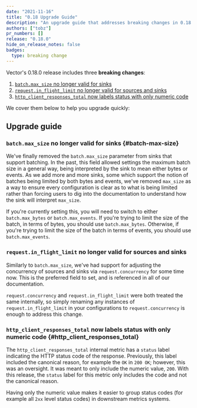 ```yaml
---
date: "2021-11-16"
title: "0.18 Upgrade Guide"
description: "An upgrade guide that addresses breaking changes in 0.18.0"
authors: ["tobz"]
pr_numbers: []
release: "0.18.0"
hide_on_release_notes: false
badges:
  type: breaking change
---
```


Vector's 0.18.0 release includes three **breaking changes**:

1. [`batch.max_size` no longer valid for sinks](#batch-max-size)
1. [`request.in_flight_limit` no longer valid for sources and sinks](#request-in-flight-limit)
1. [`http_client_responses_total` now labels status with only numeric code](#http_client_responses_total)

We cover them below to help you upgrade quickly:

## Upgrade guide

### `batch.max_size` no longer valid for sinks {#batch-max-size}

We've finally removed the `batch.max_size` parameter from sinks that support batching.  In the past,
this field allowed settings the maximum batch size in a general way, being interpreted by the sink
to mean either bytes or events.  As we add more and more sinks, some which support the notion of
batches being limited by both bytes and events, we've removed `max_size` as a way to ensure every
configuration is clear as to what is being limited rather than forcing users to dig into the
documentation to understand how the sink will interpret `max_size`.

If you're currently setting this, you will need to switch to either `batch.max_bytes` or
`batch.max_events`.  If you're trying to limit the size of the batch, in terms of bytes, you should
use `batch.max_bytes`.  Otherwise, if you're trying to limit the size of the batch in terms of
events, you should use `batch.max_events`.

### `request.in_flight_limit` no longer valid for sources and sinks

Similarly to `batch.max_size`, we've had support for adjusting the concurrency of sources and sinks
via `request.concurrency` for some time now.  This is the preferred field to set, and is referenced
in all of our documentation.

`request.concurrency` and `request.in_flight_limit` were both treated the same internally, so simply
renaming any instances of `request.in_flight_limit` in your configurations to `request.concurrency`
is enough to address this change.

### `http_client_responses_total` now labels status with only numeric code {#http_client_responses_total}

The `http_client_responses_total` internal metric has a `status` label
indicating the HTTP status code of the response. Previously, this label included
the canonical reason, for example the `OK` in `200 OK`; however, this was an
oversight. It was meant to only include the numeric value, `200`. With this
release, the `status` label for this metric only includes the code and not the
canonical reason.

Having only the numeric value makes it easier to group status codes (for example
all `2xx` level status codes) in downstream metrics systems.
